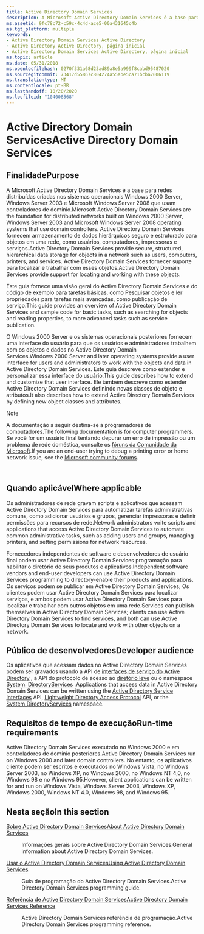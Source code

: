 ```yaml
---
title: Active Directory Domain Services
description: A Microsoft Active Directory Domain Services é a base para redes distribuídas criadas nos sistemas operacionais Windows 2000 Server, Windows Server 2003 e Microsoft Windows Server 2008 que usam controladores de domínio.
ms.assetid: 9fc78c72-c59c-4c4d-ace5-00a431645c4b
ms.tgt_platform: multiple
keywords:
- Active Directory Domain Services Active Directory
- Active Directory Active Directory, página inicial
- Active Directory Domain Services Active Directory, página inicial
ms.topic: article
ms.date: 05/31/2018
ms.openlocfilehash: 0270f331a68d23ad89a8e5a999f8cabd95487020
ms.sourcegitcommit: 73417d55867c804274a55abe5ca71bcba7006119
ms.translationtype: MT
ms.contentlocale: pt-BR
ms.lasthandoff: 10/20/2020
ms.locfileid: "104008568"
---
```

# <a name="active-directory-domain-services"></a><span data-ttu-id="949eb-106">Active Directory Domain Services</span><span class="sxs-lookup"><span data-stu-id="949eb-106">Active Directory Domain Services</span></span>

## <a name="purpose"></a><span data-ttu-id="949eb-107">Finalidade</span><span class="sxs-lookup"><span data-stu-id="949eb-107">Purpose</span></span>

<span data-ttu-id="949eb-108">A Microsoft Active Directory Domain Services é a base para redes distribuídas criadas nos sistemas operacionais Windows 2000 Server, Windows Server 2003 e Microsoft Windows Server 2008 que usam controladores de domínio.</span><span class="sxs-lookup"><span data-stu-id="949eb-108">Microsoft Active Directory Domain Services are the foundation for distributed networks built on Windows 2000 Server, Windows Server 2003 and Microsoft Windows Server 2008 operating systems that use domain controllers.</span></span> <span data-ttu-id="949eb-109">Active Directory Domain Services fornecem armazenamento de dados hierárquicos seguro e estruturado para objetos em uma rede, como usuários, computadores, impressoras e serviços.</span><span class="sxs-lookup"><span data-stu-id="949eb-109">Active Directory Domain Services provide secure, structured, hierarchical data storage for objects in a network such as users, computers, printers, and services.</span></span> <span data-ttu-id="949eb-110">Active Directory Domain Services fornecer suporte para localizar e trabalhar com esses objetos.</span><span class="sxs-lookup"><span data-stu-id="949eb-110">Active Directory Domain Services provide support for locating and working with these objects.</span></span>

<span data-ttu-id="949eb-111">Este guia fornece uma visão geral do Active Directory Domain Services e do código de exemplo para tarefas básicas, como Pesquisar objetos e ler propriedades para tarefas mais avançadas, como publicação de serviço.</span><span class="sxs-lookup"><span data-stu-id="949eb-111">This guide provides an overview of Active Directory Domain Services and sample code for basic tasks, such as searching for objects and reading properties, to more advanced tasks such as service publication.</span></span>

<span data-ttu-id="949eb-112">O Windows 2000 Server e os sistemas operacionais posteriores fornecem uma interface do usuário para que os usuários e administradores trabalhem com os objetos e dados no Active Directory Domain Services.</span><span class="sxs-lookup"><span data-stu-id="949eb-112">Windows 2000 Server and later operating systems provide a user interface for users and administrators to work with the objects and data in Active Directory Domain Services.</span></span> <span data-ttu-id="949eb-113">Este guia descreve como estender e personalizar essa interface do usuário.</span><span class="sxs-lookup"><span data-stu-id="949eb-113">This guide describes how to extend and customize that user interface.</span></span> <span data-ttu-id="949eb-114">Ele também descreve como estender Active Directory Domain Services definindo novas classes de objeto e atributos.</span><span class="sxs-lookup"><span data-stu-id="949eb-114">It also describes how to extend Active Directory Domain Services by defining new object classes and attributes.</span></span>

> [!Note]  
> <span data-ttu-id="949eb-115">A documentação a seguir destina-se a programadores de computadores.</span><span class="sxs-lookup"><span data-stu-id="949eb-115">The following documentation is for computer programmers.</span></span> <span data-ttu-id="949eb-116">Se você for um usuário final tentando depurar um erro de impressão ou um problema de rede doméstica, consulte os [fóruns da Comunidade da Microsoft](https://answers.microsoft.com).</span><span class="sxs-lookup"><span data-stu-id="949eb-116">If you are an end-user trying to debug a printing error or home network issue, see the [Microsoft community forums](https://answers.microsoft.com).</span></span>

 

## <a name="where-applicable"></a><span data-ttu-id="949eb-117">Quando aplicável</span><span class="sxs-lookup"><span data-stu-id="949eb-117">Where applicable</span></span>

<span data-ttu-id="949eb-118">Os administradores de rede gravam scripts e aplicativos que acessam Active Directory Domain Services para automatizar tarefas administrativas comuns, como adicionar usuários e grupos, gerenciar impressoras e definir permissões para recursos de rede.</span><span class="sxs-lookup"><span data-stu-id="949eb-118">Network administrators write scripts and applications that access Active Directory Domain Services to automate common administrative tasks, such as adding users and groups, managing printers, and setting permissions for network resources.</span></span>

<span data-ttu-id="949eb-119">Fornecedores independentes de software e desenvolvedores de usuário final podem usar Active Directory Domain Services programação para habilitar o diretório de seus produtos e aplicativos.</span><span class="sxs-lookup"><span data-stu-id="949eb-119">Independent software vendors and end-user developers can use Active Directory Domain Services programming to directory-enable their products and applications.</span></span> <span data-ttu-id="949eb-120">Os serviços podem se publicar em Active Directory Domain Services; Os clientes podem usar Active Directory Domain Services para localizar serviços, e ambos podem usar Active Directory Domain Services para localizar e trabalhar com outros objetos em uma rede.</span><span class="sxs-lookup"><span data-stu-id="949eb-120">Services can publish themselves in Active Directory Domain Services; clients can use Active Directory Domain Services to find services, and both can use Active Directory Domain Services to locate and work with other objects on a network.</span></span>

## <a name="developer-audience"></a><span data-ttu-id="949eb-121">Público de desenvolvedores</span><span class="sxs-lookup"><span data-stu-id="949eb-121">Developer audience</span></span>

<span data-ttu-id="949eb-122">Os aplicativos que acessam dados no Active Directory Domain Services podem ser gravados usando a API de [interfaces de serviço do Active Directory](../adsi/active-directory-service-interfaces-adsi.md) , a API do protocolo de acesso ao [diretório leve](/previous-versions/windows/desktop/ldap/lightweight-directory-access-protocol-ldap-api) ou o namespace [System. DirectoryServices](/dotnet/api/system.directoryservices) .</span><span class="sxs-lookup"><span data-stu-id="949eb-122">Applications that access data in Active Directory Domain Services can be written using the [Active Directory Service Interfaces](../adsi/active-directory-service-interfaces-adsi.md) API, [Lightweight Directory Access Protocol](/previous-versions/windows/desktop/ldap/lightweight-directory-access-protocol-ldap-api) API, or the [System.DirectoryServices](/dotnet/api/system.directoryservices) namespace.</span></span>

## <a name="run-time-requirements"></a><span data-ttu-id="949eb-123">Requisitos de tempo de execução</span><span class="sxs-lookup"><span data-stu-id="949eb-123">Run-time requirements</span></span>

<span data-ttu-id="949eb-124">Active Directory Domain Services executado no Windows 2000 e em controladores de domínio posteriores.</span><span class="sxs-lookup"><span data-stu-id="949eb-124">Active Directory Domain Services run on Windows 2000 and later domain controllers.</span></span> <span data-ttu-id="949eb-125">No entanto, os aplicativos cliente podem ser escritos e executados no Windows Vista, no Windows Server 2003, no Windows XP, no Windows 2000, no Windows NT 4,0, no Windows 98 e no Windows 95.</span><span class="sxs-lookup"><span data-stu-id="949eb-125">However, client applications can be written for and run on Windows Vista, Windows Server 2003, Windows XP, Windows 2000, Windows NT 4.0, Windows 98, and Windows 95.</span></span>

## <a name="in-this-section"></a><span data-ttu-id="949eb-126">Nesta seção</span><span class="sxs-lookup"><span data-stu-id="949eb-126">In this section</span></span>

<dl> <dt>

[<span data-ttu-id="949eb-127">Sobre Active Directory Domain Services</span><span class="sxs-lookup"><span data-stu-id="949eb-127">About Active Directory Domain Services</span></span>](about-active-directory-domain-services.md)
</dt> <dd>

<span data-ttu-id="949eb-128">Informações gerais sobre Active Directory Domain Services.</span><span class="sxs-lookup"><span data-stu-id="949eb-128">General information about Active Directory Domain Services.</span></span>

</dd> <dt>

[<span data-ttu-id="949eb-129">Usar o Active Directory Domain Services</span><span class="sxs-lookup"><span data-stu-id="949eb-129">Using Active Directory Domain Services</span></span>](using-active-directory-domain-services.md)
</dt> <dd>

<span data-ttu-id="949eb-130">Guia de programação do Active Directory Domain Services.</span><span class="sxs-lookup"><span data-stu-id="949eb-130">Active Directory Domain Services programming guide.</span></span>

</dd> <dt>

[<span data-ttu-id="949eb-131">Referência de Active Directory Domain Services</span><span class="sxs-lookup"><span data-stu-id="949eb-131">Active Directory Domain Services Reference</span></span>](active-directory-domain-services-reference.md)
</dt> <dd>

<span data-ttu-id="949eb-132">Active Directory Domain Services referência de programação.</span><span class="sxs-lookup"><span data-stu-id="949eb-132">Active Directory Domain Services programming reference.</span></span>

</dd> </dl>

 

 